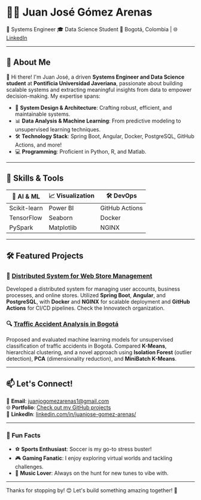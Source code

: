# 👨‍💻 Juan José Gómez Arenas  
👔  Systems Engineer
🎓  Data Science Student 
📍  Bogotá, Colombia | 🌐 [LinkedIn](https://linkedin.com/in/juanjose-gomez-arenas/)  

---

## 🌟 About Me  

👋 Hi there! I'm Juan José, a driven **Systems Engineer and Data Science student** at **Pontificia Universidad Javeriana**, passionate about building scalable systems and extracting meaningful insights from data to empower decision-making. My expertise spans:  
- 🚀 **System Design & Architecture**: Crafting robust, efficient, and maintainable systems.  
- 📊 **Data Analysis & Machine Learning**: From predictive modeling to unsupervised learning techniques.  
- 🛠️ **Technology Stack**: Spring Boot, Angular, Docker, PostgreSQL, GitHub Actions, and more!  
- 💻 **Programming**: Proficient in Python, R, and Matlab.  

---

## 🔧 Skills & Tools  
| 🧠 **AI & ML** | 📈 **Visualization** | 🛠️ **DevOps** |  
|----------------|---------------------|---------------|  
| Scikit-learn   | Power BI            | GitHub Actions|  
| TensorFlow     | Seaborn             | Docker        |  
| PySpark        | Matplotlib          | NGINX         |  

---

## 🛠️ Featured Projects  

### 🔗 [Distributed System for Web Store Management](#)  
Developed a distributed system for managing user accounts, business processes, and online stores. Utilized **Spring Boot**, **Angular**, and **PostgreSQL**, with **Docker** and **NGINX** for scalable deployment and **GitHub Actions** for CI/CD pipelines. Check the Innovatech organization.

### 🔍 [Traffic Accident Analysis in Bogotá](#)  
Proposed and evaluated machine learning models for unsupervised classification of traffic accidents in Bogotá. Compared **K-Means**, hierarchical clustering, and a novel approach using **Isolation Forest** (outlier detection), **PCA** (dimensionality reduction), and **MiniBatch K-Means**.  

---

## 📫 Let's Connect!  
💌 **Email**: [juanjogomezarenas1@gmail.com](mailto:juanjogomezarenas1@gmail.com)  
🌐 **Portfolio**: [Check out my GitHub projects](#)  
🤝 **LinkedIn**: [linkedin.com/in/juanjose-gomez-arenas/](https://linkedin.com/in/juanjose-gomez-arenas/)  

---

### 🌈 Fun Facts  
- ⚽ **Sports Enthusiast**: Soccer is my go-to stress buster!  
- 🎮 **Gaming Fanatic**: I enjoy exploring virtual worlds and tackling challenges.  
- 🎵 **Music Lover**: Always on the hunt for new tunes to vibe with.  

---

Thanks for stopping by! 😊 Let's build something amazing together! 🚀
